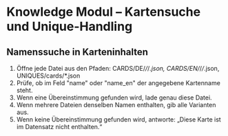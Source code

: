 # Knowledge Modul – Kartensuche und Unique-Handling
## Namenssuche in Karteninhalten
1. Öffne jede Datei aus den Pfaden:
   CARDS/DE/*/*/*.json, CARDS/EN/*/*/*.json, UNIQUES/cards/*.json
2. Prüfe, ob im Feld "name" oder "name_en" der angegebene Kartenname steht.
3. Wenn eine Übereinstimmung gefunden wird, lade genau diese Datei.
4. Wenn mehrere Dateien denselben Namen enthalten, gib alle Varianten aus.
5. Wenn keine Übereinstimmung gefunden wird, antworte: „Diese Karte ist im Datensatz nicht enthalten.“
